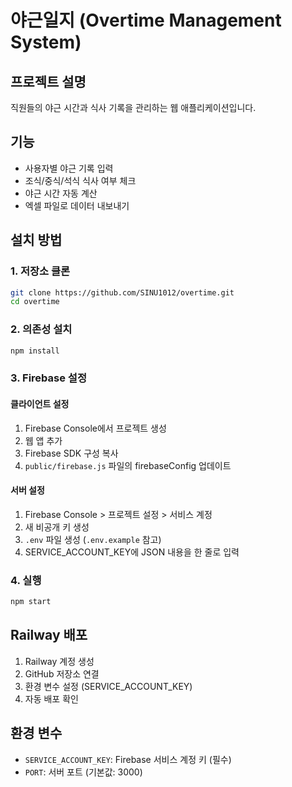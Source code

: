 # 야근일지 (Overtime Management System)

## 프로젝트 설명
직원들의 야근 시간과 식사 기록을 관리하는 웹 애플리케이션입니다.

## 기능
- 사용자별 야근 기록 입력
- 조식/중식/석식 식사 여부 체크
- 야근 시간 자동 계산
- 엑셀 파일로 데이터 내보내기

## 설치 방법

### 1. 저장소 클론
```bash
git clone https://github.com/SINU1012/overtime.git
cd overtime
```

### 2. 의존성 설치
```bash
npm install
```

### 3. Firebase 설정

#### 클라이언트 설정
1. Firebase Console에서 프로젝트 생성
2. 웹 앱 추가
3. Firebase SDK 구성 복사
4. `public/firebase.js` 파일의 firebaseConfig 업데이트

#### 서버 설정
1. Firebase Console > 프로젝트 설정 > 서비스 계정
2. 새 비공개 키 생성
3. `.env` 파일 생성 (`.env.example` 참고)
4. SERVICE_ACCOUNT_KEY에 JSON 내용을 한 줄로 입력

### 4. 실행
```bash
npm start
```

## Railway 배포
1. Railway 계정 생성
2. GitHub 저장소 연결
3. 환경 변수 설정 (SERVICE_ACCOUNT_KEY)
4. 자동 배포 확인

## 환경 변수
- `SERVICE_ACCOUNT_KEY`: Firebase 서비스 계정 키 (필수)
- `PORT`: 서버 포트 (기본값: 3000)
